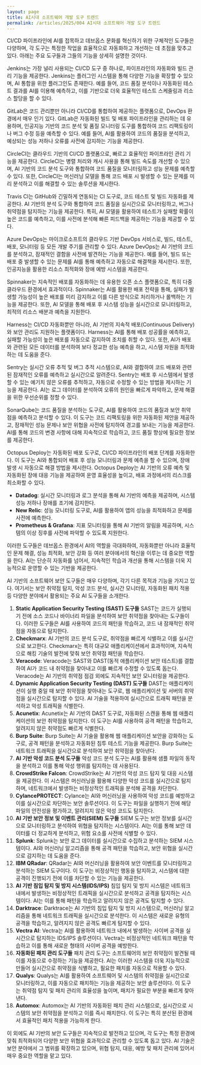 ```yaml
---
layout: page
title: AI시대 소프트웨어 개발 도구 트렌드
permalink: /articles/2025/004 AI시대 소프트웨어 개발 도구 트렌드
---
```


CI/CD 파이프라인에 AI를 접목하고 데브옵스 문화를 혁신하기 위한 구체적인 도구들은 다양하며, 각 도구는 특정한 작업을  효율적으로 자동화하고 개선하는 데 초점을 맞추고 있다. 아래는 주요 도구들과 그들의 기능을 상세히 설명한 것이다.


Jenkins는 가장 널리 사용되는 CI/CD 도구 중 하나로, 파이프라인의 자동화와 빌드 관리 기능을 제공한다.  Jenkins는 플러그인 시스템을 통해 다양한 기능을 확장할 수 있으며, AI 통합을 위한 플러그인도 존재한다. 예를 들어, 코드 품질 분석이나 자동화된 테스트 결과를 AI를 이용해 예측하고, 이를 기반으로 더욱 효율적인 테스트 스케줄링과 리소스 할당을 할 수 있다.


GitLab은 코드 관리뿐만 아니라 CI/CD를 통합하여 제공하는 플랫폼으로, DevOps 환경에서 매우 인기 있다.  GitLab은 자동화된 빌드 및 배포 파이프라인을 관리하는 데 유용하며, 인공지능 기반의 코드 분석 및 품질 모니터링 도구를  통합하여 코드 리팩토링이나 버그 수정 등을 예측할 수 있다. 예를 들어, AI를 활용하여 코드의 품질을 분석하고, 예상되는 성능  저하나 오류를 사전에 감지하는 기능을 제공한다.


CircleCI는 클라우드 기반의 CI/CD 플랫폼으로, 빠르고 효율적인 파이프라인 관리 기능을 제공한다. CircleCI는 병렬 처리와 캐시 사용을 통해 빌드 속도를 개선할 수 있으며, AI 기반의 코드 분석 도구와 통합하여 코드 품질을 모니터링하고  성능 문제를 예측할 수 있다. 또한, CircleCI는 머신러닝 모델을 통해 코드 배포 시 발생할 수 있는 문제를 미리 분석하고  이를 해결할 수 있는 솔루션을 제시한다.


Travis CI는 GitHub와 긴밀하게 연동되는 CI 도구로, 코드 테스트 및 빌드 자동화를 제공한다. AI 기반의 분석 도구와 통합하여 코드 품질을 실시간으로 모니터링하고, 버그나 취약점을 탐지하는 기능을 제공한다. 특히, AI 모델을 활용하여  테스트가 실패할 확률이 높은 코드를 예측하고, 이를 사전에 분석해 빠른 피드백을 제공하는 기능을 제공할 수 있다.


Azure DevOps는 마이크로소프트의 클라우드 기반 DevOps 서비스로, 빌드, 테스트, 배포, 모니터링 등 모든 개발 주기를 관리할 수 있다. Azure DevOps는 AI 기반의 코드를 분석하고, 잠재적인 결함을 사전에 발견하는 기능을  제공한다. 예를 들어, 빌드 또는 배포 중 발생할 수 있는 문제를 AI를 통해 예측하고 자동으로 해결책을 제시한다. 또한,  인공지능을 활용한 리소스 최적화와 장애 예방 시스템을 제공한다.


Spinnaker는 지속적인 배포를 자동화하는 데 유용한 오픈 소스 플랫폼으로, 특히 다중 클라우드 환경에서 효과적이다.  Spinnaker는 AI를 활용한 배포 전략을 통해, 실패가 발생할 가능성이 높은 배포를 미리 감지하고 이를 다른 방식으로  처리하거나 롤백하는 기능을 제공한다. 또한, AI 모델을 통해 배포 후 시스템 성능을 실시간으로 모니터링하고, 최적의 리소스  배분과 예측을 지원한다.


Harness는 CI/CD 자동화뿐만 아니라, AI 기반의 지속적 배포(Continuous Delivery)와 보안 관리도  지원하는 플랫폼이다. Harness는 AI를 통해 배포 성공률을 예측하고, 실패할 가능성이 높은 배포를 자동으로 감지하여 조치를  취할 수 있다. 또한, AI가 배포와 관련된 모든 데이터를 분석하여 보다 정교한 성능 예측을 하고, 시스템 자원을 최적화하는 데  도움을 준다.


Sentry는 실시간 오류 추적 및 버그 추적 시스템으로, AI와 결합하여 코드 배포와 관련된 잠재적인 오류를 예측하고  실시간으로 알려준다. Sentry는 배포 후 시스템에서 발생할 수 있는 예기치 않은 오류를 추적하고, 자동으로 수정할 수 있는  방법을 제시하는 기능을 제공한다. AI는 로그 데이터를 분석하여 오류의 원인을 빠르게 파악하고, 문제 해결을 위한 우선순위를 정할 수 있다.


SonarQube는 코드 품질을 분석하는 도구로, AI를 활용하여 코드의 품질과 보안 취약점을 예측하고 분석할 수 있다. 이 도구는 코드 리팩토링을 위한 자동화된 제안을 제공하고, 잠재적인 성능 문제나 보안 위협을 사전에 탐지하여 경고를 보내는 기능을  제공한다. AI를 통해 코드의 변경 사항에 대해 지속적으로 학습하고, 코드 품질 향상에 필요한 정보를 제공한다.


Octopus Deploy는 자동화된 배포 도구로, CI/CD 파이프라인의 배포 단계를 자동화한다. 이 도구는 AI와  통합되어 배포 후 성능 모니터링과 문제 예측을 할 수 있으며, 장애 발생 시 자동으로 해결 방법을 제시한다. Octopus  Deploy는 AI 기반의 오류 예측 및 자동화된 장애 대응 기능을 제공하여 운영 효율성을 높이고, 배포 과정에서의 리스크를  최소화할 수 있다.


- **Datadog**: 실시간 모니터링과 로그 분석을 통해 AI 기반의 예측을 제공하며, 시스템 성능 저하나 장애를 조기에 감지한다.
- **New Relic**: 성능 모니터링 도구로, AI를 활용하여 앱의 성능을 최적화하고 문제를 사전에 예측한다.
- **Prometheus & Grafana**: 지표 모니터링을 통해 AI 기반의 알림을 제공하며, 시스템의 이상 징후를 사전에 파악할 수 있도록 지원한다.

이러한 도구들은 데브옵스 환경에서 AI의 역할을 극대화하여, 자동화뿐만 아니라 효율적인 문제 해결, 성능 최적화, 보안 강화 등 여러 분야에서의 혁신을 이루는 데 중요한 역할을 한다. AI는 단순히 자동화를 넘어서, 지속적인 학습과 개선을 통해 시스템을 더욱 지능적으로 운영할 수 있는 기반을 제공한다.

AI 기반의 소프트웨어 보안 도구들은 매우 다양하며, 각기 다른 목적과 기능을 가지고 있다. 여기서는 보안 취약점 탐지,  악성 코드 분석, 실시간 모니터링, 자동화된 패치 적용 등 다양한 분야에서 활용되는 주요 AI 도구들을 소개한다.

1. **Static Application Security Testing (SAST) 도구들**    SAST는 코드가 실행되기 전에 소스 코드나 바이너리 파일을 분석하여 보안 취약점을 찾아내는 도구들이다. 이러한 도구들은 AI를 사용하여 코드의 패턴을 학습하고, 코드 내 잠재적인 취약점을 자동으로 탐지한다.
2. **Checkmarx**: AI 기반의 코드 분석 도구로, 취약점을 빠르게 식별하고 이를 실시간으로 보고한다. Checkmarx는 특히 대규모 애플리케이션에서 효과적이며, 지속적으로 해킹 기술의 발전에 맞춰 보안 취약점 패턴을 학습한다.
3. **Veracode**: Veracode는 SAST와 DAST(동적 애플리케이션 보안 테스트)를  결합하여 AI가 코드 내 취약점을 찾아내고 이를 빠르게 수정할 수 있도록 돕는다. Veracode는 AI 기반의 취약점 점검  외에도 지속적인 보안 모니터링을 제공한다.
4. **Dynamic Application Security Testing (DAST) 도구들**    DAST는 애플리케이션이 실행 중일 때 보안 취약점을 찾아내는 도구로, 웹 애플리케이션 및 서버의 취약점을 실시간으로 탐지할 수 있다. AI 기술을 적용하여 실시간으로 트래픽 패턴을 분석하고 악성 트래픽을 식별한다.
5. **Acunetix**: Acunetix는 AI 기반의 DAST 도구로, 자동화된 스캔을 통해 웹 애플리케이션의 보안 취약점을 탐지한다. 이 도구는 AI를 사용하여 공격 패턴을 학습하고, 알려지지 않은 취약점도 빠르게 식별한다.
6. **Burp Suite**: Burp Suite는 AI 기술을 활용해 웹 애플리케이션 보안을 강화하는 도구로, 공격 패턴을 분석하고 자동화된 침투 테스트 기능을 제공한다. Burp Suite는 네트워크 트래픽을 실시간으로 분석하여 보안 취약점을 찾아낸다.
7. **AI 기반 악성 코드 분석 도구들**    악성 코드 분석 도구는 AI를 활용해 샘플 파일의 동작을 분석하고 이를 통해 악성 행위를 탐지하는 데 사용된다.
8. **CrowdStrike Falcon**: CrowdStrike는 AI 기반의 악성 코드 탐지 및 대응 시스템을 제공한다. 이 시스템은 머신러닝을 활용해 다양한 악성 코드를 실시간으로 탐지하며, 네트워크에서 발생하는 비정상적인 트래픽을 분석해 공격을 차단한다.
9. **CylancePROTECT**: Cylance는 AI와 머신러닝을 사용하여 악성 코드를 예방하고 이를 실시간으로 차단하는 보안 솔루션이다. 이 도구는 파일을 실행하기 전에 해당 파일의 안전성을 평가하고, 알려지지 않은 악성 코드도 탐지한다.
10. **AI 기반 보안 정보 및 이벤트 관리(SIEM) 도구들**    SIEM 도구는 보안 정보를 실시간으로 모니터링하고 분석하여 위협을 탐지하는 시스템이다. AI는 이를 통해 보안 데이터를 더 정교하게 분석하고, 위험 요소를 사전에 식별할 수 있다.
11. **Splunk**: Splunk는 보안 로그 데이터를 실시간으로 수집하고 분석하는 SIEM 시스템이다. AI와 머신러닝 알고리즘을 통해 공격 패턴을 학습하고, 보안 위협을 실시간으로 감지하는 데 도움을 준다.
12. **IBM QRadar**: QRadar는 AI와 머신러닝을 활용하여 보안 이벤트를 모니터링하고 분석하는 SIEM 도구이다. 이 도구는 비정상적인 행동을 탐지하고, 시스템에 대한 공격이 진행되기 전에 이를 차단할 수 있는 기능을 제공한다.
13. **AI 기반 침입 탐지 및 방지 시스템(IDS/IPS)**    침입 탐지 및 방지 시스템은 네트워크 내에서 발생하는 비정상적인 트래픽을 실시간으로 분석하고 공격을 탐지하는 시스템이다. AI는 이를 통해 패턴을 학습하고 알려지지 않은 공격도 탐지할 수 있다.
14. **Darktrace**: Darktrace는 AI 기반의 침입 탐지 및 방지 시스템으로, 머신러닝 알고리즘을 통해 네트워크 트래픽을 실시간으로 분석한다. 이 시스템은 새로운 유형의 공격을 학습하고, 알려지지 않은 공격도 빠르게 탐지할 수 있다.
15. **Vectra AI**: Vectra는 AI를 활용하여 네트워크 내에서 발생하는 사이버 공격을 실시간으로 탐지하는 IDS/IPS 솔루션이다. Vectra는 비정상적인 네트워크 패턴을 학습하고 이를 통해 새로운 형태의 사이버 공격을 예방한다.
16. **자동화된 패치 관리 도구들**    패치 관리 도구는 소프트웨어의 보안 취약점이 발견될 때 이를 자동으로 수정하는 기능을 제공한다. AI는 이러한 시스템을 더욱 지능적으로 만들어 실시간으로 취약점을 식별하고, 필요한 패치를 자동으로 적용할 수 있다.
17. **Qualys**: Qualys는 AI를 활용하여 소프트웨어 및 시스템의 취약점을 실시간으로  모니터링하고, 이를 자동으로 패치하는 기능을 제공하는 보안 솔루션이다. 이 도구는 취약점 탐지 및 패치 관리의 효율성을 높이며,  패치가 필요한 부분을 빠르게 찾아낸다.
18. **Automox**: Automox는 AI 기반의 자동화된 패치 관리 시스템으로, 실시간으로 시스템의 보안 취약점을 분석하고 이를 즉시 패치한다. 이 도구는 특히 분산된 환경에서 효율적인 패치 적용을 가능하게 한다.

이 외에도 AI 기반의 보안 도구들은 지속적으로 발전하고 있으며, 각 도구는 특정 환경에 맞춰 최적화되어 다양한 보안 위협을 효과적으로 관리할 수 있도록 돕고 있다. AI 기술은 보안 분야에서 그 범위를 확장하고 있으며, 위협 탐지, 대응, 예방 및  패치 관리에 있어서 매우 중요한 역할을 맡고 있다.

